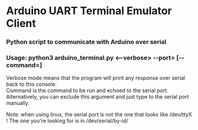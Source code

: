# Arduino UART Terminal Emulator Client
### Python script to communicate with Arduino over serial

### Usage: python3 arduino_terminal.py <--verbose> --port=<serial port> [--command=<command>]

Verbose mode means that the program will print any response over serial back to this console.  
Command is the command to be run and echoed to the serial port. Alternatively, you can exclude this argument and just type to the serial port manually.  

Note: when using linux, the serial port is not the one that looks like /dev/ttyX ! The one you're looking for is in /dev/serial/by-id/